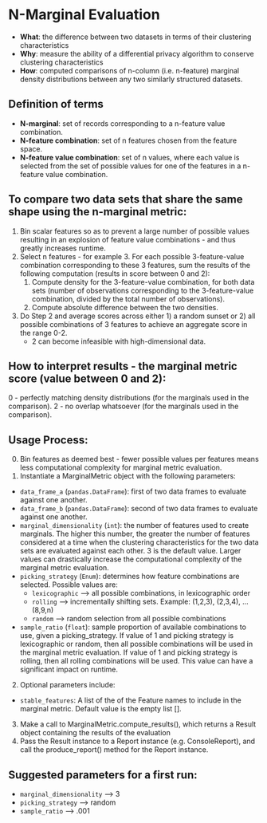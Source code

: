 # N-Marginal Evaluation 
- **What**: the difference between two datasets in terms of their clustering characteristics 
- **Why**: measure the ability of a differential privacy algorithm to conserve clustering characteristics
- **How**: computed comparisons of n-column (i.e. n-feature) marginal density distributions between any two similarly structured datasets.


## Definition of terms
- **N-marginal**: set of records corresponding to a n-feature value combination.
- **N-feature combination**: set of n features chosen from the feature space.
- **N-feature value combination**: set of n values, where each value is selected from the set of possible values for one of the features in a n-feature value combination.


## To compare two data sets that share the same shape using the n-marginal metric: 
1. Bin scalar features so as to prevent a large number of possible values resulting in an explosion of feature value combinations - and thus greatly increases runtime.
2. Select n features - for example 3. For each possible 3-feature-value combination corresponding to these 3 features, sum the results of the following computation (results in score between 0 and 2):
    1. Compute density for the 3-feature-value combination, for both data sets (number of observations corresponding to the 3-feature-value combination, divided by the total number of observations). 
    2. Compute absolute difference between the two densities. 
3. Do Step 2 and average scores across either 1) a random sunset or 2) all possible combinations of 3 features to achieve an aggregate score in the range 0-2. 
    - 2 can become infeasible with high-dimensional data.


## How to interpret results - the marginal metric score (value between 0 and 2):
0 - perfectly matching density distributions (for the marginals used in the comparison).
2 - no overlap whatsoever (for the marginals used in the comparison).


## Usage Process:
0. Bin features as deemed best - fewer possible values per features means less computational complexity for marginal metric evaluation.
1. Instantiate a MarginalMetric object with the following parameters:
  - `data_frame_a` (`pandas.DataFrame`): first of two data frames to evaluate against one another.
  - `data_frame_b` (`pandas.DataFrame`): second of two data frames to evaluate against one another.
  - `marginal_dimensionality` (`int`): the number of features used to create marginals. The higher this number, the greater the number of features considered at a time when the clustering characteristics for the two data sets are evaluated against each other. 3 is the default value. Larger values can drastically increase the computational complexity of the marginal metric evaluation. 
  - `picking_strategy` (`Enum`): determines how feature combinations are selected. 
    Possible values are: 
    - `lexicographic` --> all possible combinations, in lexicographic order
    - `rolling` --> incrementally shifting sets. Example: (1,2,3), (2,3,4), ... (8,9,n)
    - `random` --> random selection from all possible combinations 
  - `sample_ratio` (`float`): sample proportion of available combinations to use, given a picking_strategy.  If value of 1 and picking strategy is lexicographic or random, then all possible combinations will be used in the marginal metric evaluation. If value of 1 and picking strategy is rolling, then all rolling combinations will be used. This value can have a significant impact on runtime.
2. Optional parameters include:
  -  `stable_features`: A list of the of the Feature names to include in the marginal metric. Default value is the empty list [].
3. Make a call to MarginalMetric.compute_results(), which returns a Result object containing the results of the evaluation
4. Pass the Result instance to a Report instance (e.g. ConsoleReport), and call the produce_report() method for the Report instance. 

## Suggested parameters for a first run:
- `marginal_dimensionality` --> 3
- `picking_strategy` --> random
- `sample_ratio` --> .001

